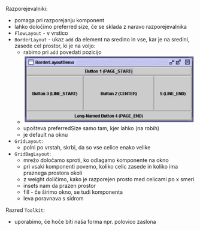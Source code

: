 Razporejevalniki:
- pomaga pri razporejanju komponent
- lahko določimo preferred size, če se sklada z naravo razporejevalnika
- `FlowLayout` - v vrstico
- `BorderLayout` - ukaz `add` da element na sredino in vse, kar je na sredini, zasede cel prostor, ki je na voljo:
	- rabimo pri `add` povedati pozicijo
	- ![400](../../Images/Pasted%20image%2020240529085234.png)
	- upošteva preferredSize samo tam, kjer lahko (na robih)
	- je default na oknu
- `GridLayout`:
	- polni po vrstah, skrbi, da so vse celice enako velike
- `GridBagLayout`:
	- mrežo določamo sproti, ko odlagamo komponente na okno
	- pri vsaki komponenti povemo, koliko celic zasede in koliko ima praznega prostora okoli
	- z weight doličimo, kako je razporejen prosto med celicami po x smeri
	- insets nam da prazen prostor
	- fill - če širimo okno, se tudi komponenta
	- leva poravnava s sidrom

Razred `Toolkit`:
- uporabimo, če hoče biti naša forma npr. polovico zaslona

